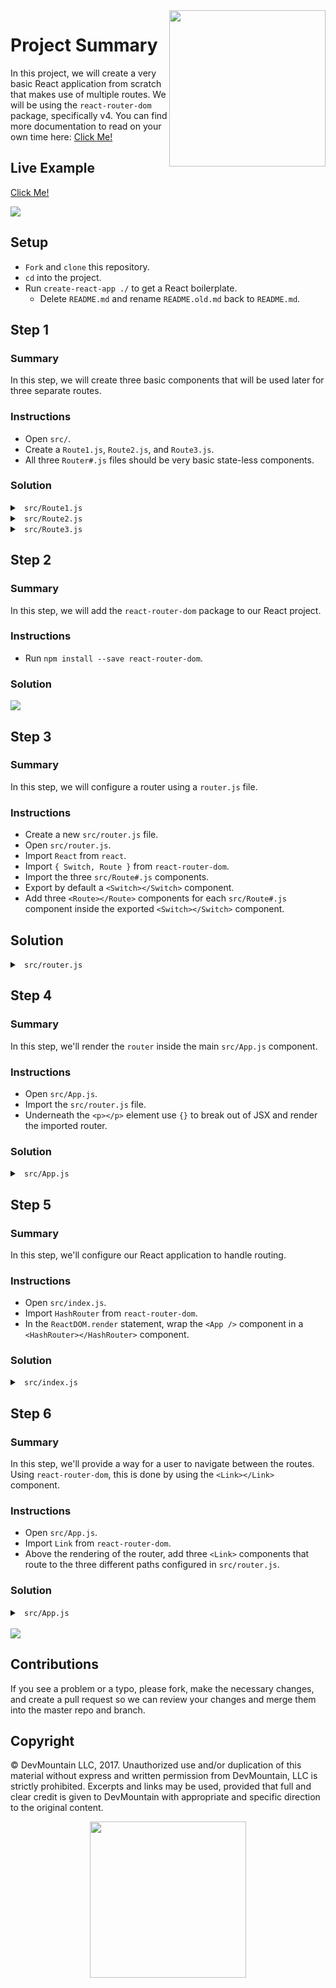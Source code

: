 <img src="https://devmounta.in/img/logowhiteblue.png" width="250" align="right">

# Project Summary

In this project, we will create a very basic React application from scratch that makes use of multiple routes. We will be using the `react-router-dom` package, specifically v4. You can find more documentation to read on your own time here: <a href="https://reacttraining.com/react-router/web/guides/philosophy">Click Me!</a>

## Live Example

<a href="https://devmountain.github.io/react-routing/#/">Click Me!</a>

<img src="https://github.com/DevMountain/react-routing/blob/solution/readme-assets/1.png" />

## Setup

* `Fork` and `clone` this repository.
* `cd` into the project.
* Run `create-react-app ./` to get a React boilerplate.
  * Delete `README.md` and rename `README.old.md` back to `README.md`.

## Step 1

### Summary 

In this step, we will create three basic components that will be used later for three separate routes.

### Instructions

* Open `src/`.
* Create a `Route1.js`, `Route2.js`, and `Route3.js`.
* All three `Router#.js` files should be very basic state-less components.

### Solution

<details>

<summary> <code> src/Route1.js </code> </summary>

```js
import React from 'react';

export default function Route1() {
  return (
    <div>
      Route 1 here!
    </div>
  )
}
```

</details>

<details>

<summary> <code> src/Route2.js </code> </summary>

```js
import React from 'react';

export default function Route2() {
  return (
    <div>
      Route 2 here!
    </div>
  )
}
```

</details>

<details>

<summary> <code> src/Route3.js </code> </summary>

```js
import React from 'react';

export default function Route3() {
  return (
    <div>
      Route 3 here!
    </div>
  )
}
```

</details>

## Step 2

### Summary

In this step, we will add the `react-router-dom` package to our React project.

### Instructions

* Run `npm install --save react-router-dom`.

### Solution

<img src="https://github.com/DevMountain/react-routing/blob/solution/readme-assets/1g.gif" />

## Step 3

### Summary

In this step, we will configure a router using a `router.js` file.

### Instructions

* Create a new `src/router.js` file.
* Open `src/router.js`.
* Import `React` from `react`.
* Import `{ Switch, Route }` from `react-router-dom`.
* Import the three `src/Route#.js` components.
* Export by default a `<Switch></Switch>` component.
* Add three `<Route></Route>` components for each `src/Route#.js` component inside the exported `<Switch></Switch>` component.

## Solution

<details>

<summary> <code> src/router.js </code> </summary>

```js
import React from 'react';
import { Switch, Route } from 'react-router-dom';

// Components
import Route1 from './Route1';
import Route2 from './Route2';
import Route3 from './Route3';

export default (
  <Switch>
    <Route exact path="/" component={ Route1 } />
    <Route path="/2" component={ Route2 } />
    <Route path="/3" component={ Route3 } />
  </Switch>
)
```

</details>

## Step 4

### Summary

In this step, we'll render the `router` inside the main `src/App.js` component.

### Instructions

* Open `src/App.js`.
* Import the `src/router.js` file.
* Underneath the `<p></p>` element use `{}` to break out of JSX and render the imported router.

### Solution

<details>

<summary> <code> src/App.js </code> </summary>

```js
import React, { Component } from 'react';
import logo from './logo.svg';
import './App.css';

import router from './router';

class App extends Component {
  render() {
    return (
      <div className="App">
        <header className="App-header">
          <img src={logo} className="App-logo" alt="logo" />
          <h1 className="App-title">Welcome to React</h1>
        </header>
        <p className="App-intro">
          To get started, edit <code>src/App.js</code> and save to reload.
        </p>

        { router }
      </div>
    );
  }
}

export default App;
```

</details>

## Step 5

### Summary

In this step, we'll configure our React application to handle routing.

### Instructions

* Open `src/index.js`.
* Import `HashRouter` from `react-router-dom`.
* In the `ReactDOM.render` statement, wrap the `<App />` component in a `<HashRouter></HashRouter>` component.

### Solution

<details>

<summary> <code> src/index.js </code> </summary>

```js
import React from 'react';
import ReactDOM from 'react-dom';
import './index.css';
import App from './App';
import registerServiceWorker from './registerServiceWorker';

// Routing
import { HashRouter } from 'react-router-dom';

ReactDOM.render(
  <HashRouter>
    <App />
  </HashRouter>
, document.getElementById('root'));

registerServiceWorker();
```

</details>

## Step 6

### Summary 

In this step, we'll provide a way for a user to navigate between the routes. Using `react-router-dom`, this is done by using the `<Link></Link>` component.

### Instructions

* Open `src/App.js`.
* Import `Link` from `react-router-dom`.
* Above the rendering of the router, add three `<Link>` components that route to the three different paths configured in `src/router.js`.

### Solution

<details>

<summary> <code> src/App.js </code> </summary>

```js
import React, { Component } from 'react';
import logo from './logo.svg';
import './App.css';

import router from './router';
import { Link } from 'react-router-dom';

class App extends Component {
  render() {
    return (
      <div className="App">
        <header className="App-header">
          <img src={logo} className="App-logo" alt="logo" />
          <h1 className="App-title">Welcome to React</h1>
        </header>
        <p className="App-intro">
          To get started, edit <code>src/App.js</code> and save to reload.
        </p>

        <Link to="/">
          <p>Route 1</p>
        </Link>

        <Link to="/2">
          <p>Route 2</p>
        </Link>

        <Link to="/3">
          <p>Route 3</p>
        </Link>
        
        { router }
      </div>
    );
  }
}

export default App;
```

</details>

<br />

<img src="https://github.com/DevMountain/react-routing/blob/solution/readme-assets/2g.gif" />


## Contributions

If you see a problem or a typo, please fork, make the necessary changes, and create a pull request so we can review your changes and merge them into the master repo and branch.

## Copyright

© DevMountain LLC, 2017. Unauthorized use and/or duplication of this material without express and written permission from DevMountain, LLC is strictly prohibited. Excerpts and links may be used, provided that full and clear credit is given to DevMountain with appropriate and specific direction to the original content.

<p align="center">
<img src="https://devmounta.in/img/logowhiteblue.png" width="250">
</p>

